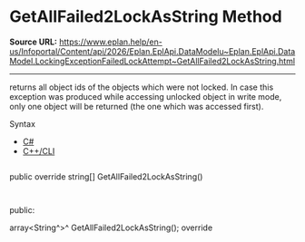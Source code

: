 # GetAllFailed2LockAsString Method

**Source URL:** https://www.eplan.help/en-us/Infoportal/Content/api/2026/Eplan.EplApi.DataModelu~Eplan.EplApi.DataModel.LockingExceptionFailedLockAttempt~GetAllFailed2LockAsString.html

---

returns all object ids of the objects which were not locked. In case this exception was produced while accessing unlocked object in write mode, only one object will be returned (the one which was accessed first).

Syntax

- [C#](#i-syntax-CS)
- [C++/CLI](#i-syntax-CPP2005)

```
```
public override string[] GetAllFailed2LockAsString()
```
```

```
```
public:

array<String^>^ GetAllFailed2LockAsString(); override
```
```
